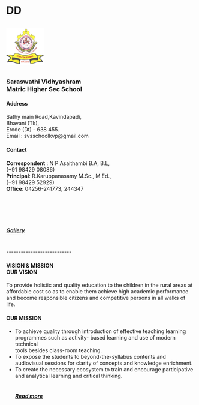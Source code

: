 # DD
<html>
<head>
<title>
Saraswathi-vidhyashram</title>
<style>
  p
{
  background-color:"#F5F5F5";
  font-family: "Times New Roman";
  font-size: 30px;
}
body{

background-image: url("overall.jpg");
 background-repeat: no-repeat;
 background-position: right top;
 background-attachment: scroll;
 }
</style>

</head>
 
<body >
<img src="Logosvs.jpg" width="100" height="100" alt="Logo" >
<p>
<h3>Saraswathi Vidhyashram  <br>
Matric Higher Sec School</h3> 
<h4>Address</h4>  Sathy main Road,Kavindapadi,<br>
                    Bhavani (Tk),<br>
                    Erode (Dt) - 638 455.<br>
Email       :  svsschoolkvp@gmail.com <br>
<h4>Contact</h4> 
<b>Correspondent</b> : N P Asaithambi B.A, B.L,<br>
(+91 98429 08086)<br>
<b>Principal</b>: R.Karuppanasamy M.Sc., M.Ed.,<br>
(+91 98429 52929)<br>
<b>Office</b>: 04256-241773, 244347
</p><br><br>
<p><a href="gallery.html"><h5>Gallery</h5></a><br>
---------------------------
<h4>VISION & MISSION<br> 
OUR VISION</h4>
To provide holistic and quality education to the children in the rural areas at affordable cost so as to enable them achieve high academic performance<br>
 and become responsible citizens and competitive persons in all walks of life.
<br>
<h4> OUR MISSION</h4>
<ul>
<li>To achieve quality through introduction of effective teaching learning programmes such as activity- based learning and use of modern technical <br>
tools besides class-room teaching.</li>
<li>To expose the students to beyond-the-syllabus contents and audiovisual sessions for clarity of concepts and knowledge enrichment.</li>
<li> To create the necessary ecosystem to train and encourage participative and analytical learning and critical thinking.</li>
<br>
<a href= "moreofsvs.html"><h5>Read more</h5></a>
<br>

</ul>
</body>
</html>
    
